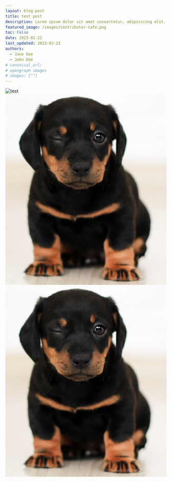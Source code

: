 ```yaml
---
layout: blog-post
title: test post
description: Lorem ipsum dolor sit amet consectetur, adipisicing elit. Excepturi voluptas fuga repellat unde amet architecto, voluptate quas vitae tempora et.
featured_image: /images/contributor-cafe.png
toc: False
date: 2023-02-22
last_updated: 2023-02-23
authors:
  - Jane Doe
  - John Doe
# canonical_url:
# opengraph images
# images: [""]
---
```


![test](post19/testimg.png)
![test](testimg.png)
![test](./testimg.png)